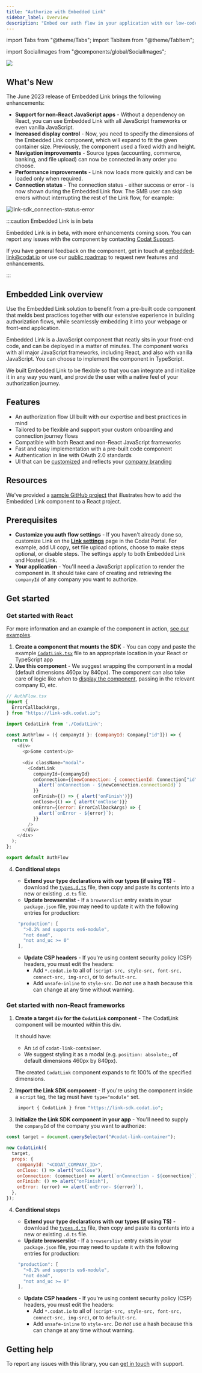 ```yaml
---
title: "Authorize with Embedded Link"
sidebar_label: Overview
description: "Embed our auth flow in your application with our low-code component"
---
```


import Tabs from "@theme/Tabs";
import TabItem from "@theme/TabItem";

import SocialImages from "@components/global/SocialImages";

<SocialImages imgSrc="/img/auth-flow/embedded-link-integrations.png"/>

![](/img/link/0014-embedded-link-demo.png)

## What's New

The June 2023 release of Embedded Link brings the following enhancements:
- **Support for non-React JavaScript apps** - Without a dependency on React, you can use Embedded Link with all JavaScript frameworks or even vanilla JavaScript.
- **Increased display control** - Now, you need to specify the dimensions of the Embedded Link component, which will expand to fit the given container size. Previously, the component used a fixed width and height.
- **Navigation improvements** - Source types (accounting, commerce, banking, and file upload) can now be connected in any order you choose.
- **Performance improvements** - Link now loads more quickly and can be loaded only when required.
- **Connection status** - The connection status - either success or error - is now shown during the Embedded Link flow. The SMB user can skip errors without interrupting the rest of the Link flow, for example:

![link-sdk_connection-status-error](/img/auth-flow/link-sdk_connection-status-error.png "Embedded Link SDK: Connection error dialog shown for the Codat Banking Sandbox integration.")

:::caution Embedded Link is in beta

Embedded Link is in beta, with more enhancements coming soon. You can report any issues with the component by contacting [Codat Support](mailto:support@codat.io).

If you have general feedback on the component, get in touch at [embedded-link@codat.io](mailto:embedded-link@codat.io) or use our <a href="https://portal.productboard.com/codat/12-public-devex-roadmap/c/485-embed-a-pre-built-auth-flow-in-your-website-or-app" target="_blank">public roadmap</a> to request new features and enhancements.

:::

## Embedded Link overview

Use the Embedded Link solution to benefit from a pre-built code component that melds best practices together with our extensive experience in building authorization flows, while seamlessly embedding it into your webpage or front-end application.

Embedded Link is a JavaScript component that neatly sits in your front-end code, and can be deployed in a matter of minutes. The component works with all major JavaScript frameworks, including React, and also with vanilla JavaScript. You can choose to implement the component in TypeScript.

We built Embedded Link to be flexible so that you can integrate and initialize it in any way you want, and provide the user with a native feel of your authorization journey.

## Features

* An authorization flow UI built with our expertise and best practices in mind
* Tailored to be flexible and support your custom onboarding and connection journey flows
* Compatible with both React and non-React JavaScript frameworks
* Fast and easy implementation with a pre-built code component
* Authentication in line with OAuth 2.0 standards
* UI that can be [customized](/auth-flow/customize/customize-link) and reflects your [company branding](/auth-flow/customize/branding)

## Resources

We've provided a [sample GitHub project](https://github.com/codatio/sample-project-link-sdk) that illustrates how to add the Embedded Link component to a React project.

## Prerequisites

- **Customize you auth flow settings** - If you haven't already done so, customize Link on the <a href="https://app.codat.io/settings/link-settings" target="_blank">**Link settings**</a> page in the Codat Portal. For example, add UI copy, set file upload options, choose to make steps optional, or disable steps. The settings apply to both Embedded Link and Hosted Link.
- **Your application** - You'll need a JavaScript application to render the component in. It should take care of creating and retrieving the `companyId` of any company you want to authorize.

## Get started

<Tabs>
<TabItem value="react" label="React">

### Get started with React

For more information and an example of the component in action, [see our examples](https://github.com/codatio/sdk-link/tree/main/examples/react/readme.md).

1. **Create a component that mounts the SDK** - You can copy and paste the example <a href="https://github.com/codatio/sdk-link/blob/main/snippets/CodatLink.tsx" target="_blank">`CodatLink.tsx`</a> file to an appropriate location in your React or TypeScript app
2. **Use this component** - We suggest wrapping the component in a modal (default dimensions 460px by 840px). The component can also take care of logic like when to [display the component](https://github.com/codatio/sdk-link/blob/main/examples/react/src/App.tsx), passing in the relevant company ID, etc.

  ```js
  // AuthFlow.tsx
  import {
    ErrorCallbackArgs,
  } from "https://link-sdk.codat.io";

  import CodatLink from './CodatLink';

  const AuthFlow = ({ companyId }: {companyId: Company["id"]}) => {
    return (
      <div>
        <p>Some content</p>
      
        <div className="modal">
          <CodatLink
            companyId={companyId}
            onConnection={(newConnection: { connectionId: Connection["id"] }) => {
              alert(`onConnection - ${newConnection.connectionId}`)
            }}
            onFinish={() => { alert('onFinish')}}
            onClose={() => { alert('onClose')}}
            onError={(error: ErrorCallbackArgs) => {
              alert(`onError - ${error}`);
            }}
          />
        </div>
      </div>
    );
  };
  
  export default AuthFlow
  ```
   
4. **Conditional steps**
    - **Extend your type declarations with our types (if using TS)** - download the <a href="https://github.com/codatio/sdk-link/blob/main/snippets/types.d.ts" target="_blank"> `types.d.ts`</a> file, then copy and paste its contents into a new or existing `.d.ts` file.
    - **Update browserslist** - If a `browserslist` entry exists in your `package.json` file, you may need to update it with the following entries for production:  

   ```js
    "production": [
      ">0.2% and supports es6-module",
      "not dead",
      "not and_uc >= 0"
    ],
   ```
    - **Update CSP headers** - If you're using content security policy (CSP) headers, you must edit the headers:
       * Add `*.codat.io` to all of `(script-src, style-src, font-src, connect-src, img-src)`, or to `default-src`.
       * Add `unsafe-inline` to `style-src`. Do *not* use a hash because this can change at any time without warning.</li>
 
</TabItem>

<TabItem value="other" label="Non-React">

### Get started with non-React frameworks

1. **Create a target `div` for the `CodatLink` component** - The CodatLink component will be mounted within this div.

   It should have:
   * An `id` of `codat-link-container`.
   * We suggest styling it as a modal (e.g. `position: absolute;`, of default dimensions 460px by 840px).
   
   The created `CodatLink` component expands to fit 100% of the specified dimensions.
   
3. **Import the Link SDK component** - If you're using the component inside a `script` tag, the tag must have `type="module"` set. 

   ```bash
    import { CodatLink } from "https://link-sdk.codat.io";
   ```

4. **Initialize the Link SDK component in your app** - You'll need to supply the `companyId` of the company you want to authorize:

  ```js Title="Initialize Codat Link component (non-React)"
  const target = document.querySelector("#codat-link-container");
  
  new CodatLink({
    target,
    props: {
      companyId: "<CODAT_COMPANY_ID>",
      onClose: () => alert("onClose"),
      onConnection: (connection) => alert(`onConnection - ${connection}`),
      onFinish: () => alert("onFinish"),
      onError: (error) => alert(`onError- ${error}`),
    },
  });
  ```
4. **Conditional steps**  
    - **Extend your type declarations with our types (if using TS)** - download the <a href="https://github.com/codatio/sdk-link/blob/main/snippets/types.d.ts" target="_blank"> `types.d.ts`</a> file, then copy and paste its contents into a new or existing `.d.ts` file.  
    - **Update browserslist** - If a `browserslist` entry exists in your `package.json` file, you may need to update it with the following entries for production:  

   ```js
    "production": [
      ">0.2% and supports es6-module",
      "not dead",
      "not and_uc >= 0"
    ],
   ```  
   - **Update CSP headers** - If you're using content security policy (CSP) headers, you must edit the headers:
      * Add `*.codat.io` to all of `(script-src, style-src, font-src, connect-src, img-src)`, or to `default-src`.
      * Add `unsafe-inline` to `style-src`. Do *not* use a hash because this can change at any time without warning.

</TabItem>
</Tabs>

## Getting help

To report any issues with this library, you can [get in touch](mailto:support@codat.io) with support.

